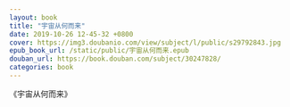 ```yaml
---
layout: book
title: "宇宙从何而来"
date: 2019-10-26 12-45-32 +0800
cover: https://img3.doubanio.com/view/subject/l/public/s29792843.jpg
epub_book_url: /static/public/宇宙从何而来.epub
douban_url: https://book.douban.com/subject/30247828/
categories: book
---
```


《宇宙从何而来》
